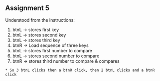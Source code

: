 ## Assignment 5
Understood from the instructions:
 1. btnL -> stores first key
 2. btnL -> stores second key
 3. btnL -> stores third key
 4. btnR -> Load sequence of three keys
 5. btnL -> stores first number to compare
 6. btnL -> stores second number to compare
 7. btnR -> stores third number to compare & compares

`` * So 3 btnL clicks then a btnR click, then 2 btnL clicks and a btnR click ``
